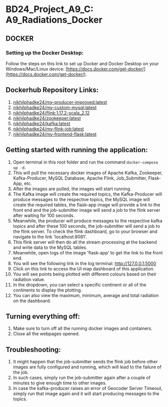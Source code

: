# BD24_Project_A9_C: A9_Radiations_Docker

## DOCKER
### Setting up the Docker Desktop:
Follow the steps on this link to set up Docker and Docker Desktop on your Windows/Mac/Linux device: [https://docs.docker.com/get-docker/](https://docs.docker.com/get-docker/).

## Dockerhub Repository Links:
1. [nikhilphadke24/my-producer-improved:latest](https://hub.docker.com/repository/docker/nikhilphadke24/my-producer-improved/general)
2. [nikhilphadke24/my-custom-mysql:latest](https://hub.docker.com/repository/docker/nikhilphadke24/my-custom-mysql/general)
3. [nikhilphadke24/flink:1.17.2-scala_2.12](https://hub.docker.com/repository/docker/nikhilphadke24/flink/general)
4. [nikhilphadke24/zookeeper:latest](https://hub.docker.com/repository/docker/nikhilphadke24/zookeeper/general)
5. [nikhilphadke24/kafka:latest](https://hub.docker.com/repository/docker/nikhilphadke24/kafka/general)
6. [nikhilphadke24/my-flink-job:latest](https://hub.docker.com/repository/docker/nikhilphadke24/my-flink-job/general)
7. [nikhilphadke24/my-frontend-flask:latest](https://hub.docker.com/repository/docker/nikhilphadke24/my-frontend-flask/general)

## Getting started with running the application:
1. Open terminal in this root folder and run the command `docker-compose up -d`. 
2. This will pull the necessary docker images of Apache Kafka, Zookeeper, Kafka-Producer, MySQL Database, Apache Flink, Job_Submitter, Flask-App, etc.
3. After the images are pulled, the images will start running. 
4. The Kafka image will create the required topics, the Kafka-Producer will produce messages to the respective topics, the MySQL image will create the required tables, the flask-app image will provide a link to the front end and the job-submitter image will send a job to the flink server after waiting for 100 seconds.
5. Meanwhile, the producer will produce messages to the respective kafka topics and after these 100 seconds, the job-submitter will send a job to the flink server. To check the flink dashboard, go to your browser and navigate to the link 'localhost:8081'.
6. This flink server will then do all the stream processing at the backend and write data to the MySQL tables. 
7. Meanwhile, open logs of the image 'flask-app' to get the link to the front end.
8. You will see the following link in the log terminal: http://127.0.0.1:5000
9. Click on this link to access the UI map dashboard of this application. 
10. You will see points being plotted with different colours based on their radiation value.
11. In the dropdown, you can select a specific continent or all of the continents to display the plotting.
12. You can also view the maximum, minimum, average and total radiation on the dashboard.

## Turning everything off:
1. Make sure to turn off all the running docker images and containers.
2. Close all the webpages opened.

## Troubleshooting:
1. It might happen that the job-submitter sends the flink job before other images are fully configured and running, which will lead to the failure of the job.
2. In such cases, simply run the job-submitter again after a couple of minutes to give enough time to other images.
3. In case the kafka-producer raises an error of Geocoder Server Timeout, simply run that image again and it will start producing messages to the topics.